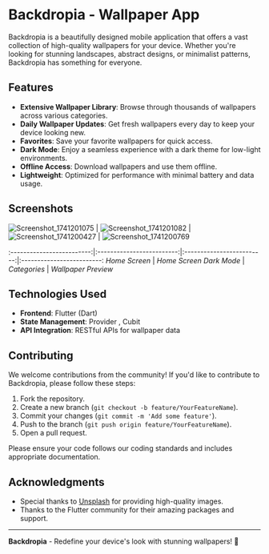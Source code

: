 # Backdropia - Wallpaper App



Backdropia is a beautifully designed mobile application that offers a vast collection of high-quality wallpapers for your device. Whether you're looking for stunning landscapes, abstract designs, or minimalist patterns, Backdropia has something for everyone. 

## Features

- **Extensive Wallpaper Library**: Browse through thousands of wallpapers across various categories.
- **Daily Wallpaper Updates**: Get fresh wallpapers every day to keep your device looking new.
- **Favorites**: Save your favorite wallpapers for quick access.
- **Dark Mode**: Enjoy a seamless experience with a dark theme for low-light environments.
- **Offline Access**: Download wallpapers and use them offline.
- **Lightweight**: Optimized for performance with minimal battery and data usage.

## Screenshots
![Screenshot_1741201075](https://github.com/user-attachments/assets/47bd8bc6-34fd-4102-9fbd-3c89049d4663) | ![Screenshot_1741201082](https://github.com/user-attachments/assets/e5cd5a8a-7c62-4292-93d5-78314673a406) | ![Screenshot_1741200427](https://github.com/user-attachments/assets/fb56ae8d-875b-434c-b326-7f15f09bf332) | ![Screenshot_1741200769](https://github.com/user-attachments/assets/572b9ac9-d389-447e-ae38-9fbc863e3f21)




:-------------------------:|:-------------------------:|:-------------------------:|:-------------------------:
*Home Screen*  | *Home Screen Dark Mode*  |  *Categories*  |  *Wallpaper Preview*


## Technologies Used

- **Frontend**: Flutter (Dart)
- **State Management**: Provider , Cubit
- **API Integration**: RESTful APIs for wallpaper data

## Contributing

We welcome contributions from the community! If you'd like to contribute to Backdropia, please follow these steps:

1. Fork the repository.
2. Create a new branch (`git checkout -b feature/YourFeatureName`).
3. Commit your changes (`git commit -m 'Add some feature'`).
4. Push to the branch (`git push origin feature/YourFeatureName`).
5. Open a pull request.

Please ensure your code follows our coding standards and includes appropriate documentation.



## Acknowledgments

- Special thanks to [Unsplash](https://unsplash.com/) for providing high-quality images.
- Thanks to the Flutter community for their amazing packages and support.

---

**Backdropia** - Redefine your device's look with stunning wallpapers! 🌟
